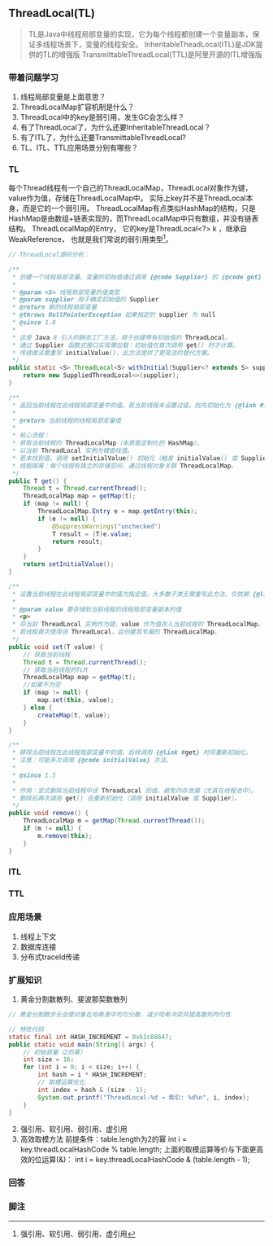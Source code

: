 ## ThreadLocal(TL)

> TL是Java中线程局部变量的实现，它为每个线程都创建一个变量副本，保证多线程场景下，变量的线程安全。
> InheritableTheadLocal(ITL)是JDK提供的TL的增强版
> TransmittableThreadLocal(TTL)是阿里开源的ITL增强版

### 带着问题学习

1. 线程局部变量是上面意思？
2. ThreadLocalMap扩容机制是什么？
3. ThreadLocal中的key是弱引用，发生GC会怎么样？
4. 有了ThreadLocal了，为什么还要InheritableThreadLocal？
5. 有了ITL了，为什么还要TransmittableThreadLocal?
6. TL、ITL、TTL应用场景分别有哪些？

### TL

每个Thread线程有一个自己的ThreadLocalMap，ThreadLocal对象作为键，value作为值，存储在ThreadLocalMap中。
实际上key并不是ThreadLocal本身，而是它的一个弱引用。
ThreadLocalMap有点类似HashMap的结构，只是HashMap是由数组+链表实现的，而ThreadLocalMap中只有数组，并没有链表结构。
ThreadLocalMap的Entry， 它的key是ThreadLocal<?> k ，继承自WeakReference， 也就是我们常说的弱引用类型[^1]。


```java
// ThreadLocal源码分析：

/**
 * 创建一个线程局部变量。变量的初始值通过调用 {@code Supplier} 的 {@code get} 方法确定。
 *
 * @param <S> 线程局部变量的值类型
 * @param supplier 用于确定初始值的 Supplier
 * @return 新的线程局部变量
 * @throws NullPointerException 如果指定的 supplier 为 null
 * @since 1.8
 *
 * 这是 Java 8 引入的静态工厂方法，用于创建带有初始值的 ThreadLocal。
 * 通过 Supplier 函数式接口实现懒加载：初始值在首次调用 get() 时才计算。
 * 传统做法需重写 initialValue()，此方法提供了更简洁的替代方案。
 */
public static <S> ThreadLocal<S> withInitial(Supplier<? extends S> supplier) {
    return new SuppliedThreadLocal<>(supplier);
}

/**
 * 返回当前线程在此线程局部变量中的值。若当前线程未设置过值，则先初始化为 {@link #initialValue} 方法的返回值。
 *
 * @return 当前线程的线程局部变量值
 * 
 * 核心流程：
 * 获取当前线程的 ThreadLocalMap（本质是定制化的 HashMap）。
 * 以当前 ThreadLocal 实例为键查找值。
 * 若未找到值，调用 setInitialValue() 初始化（触发 initialValue() 或 Supplier）。
 * 线程隔离：每个线程有独立的存储空间，通过线程对象关联 ThreadLocalMap。
 */
public T get() {
    Thread t = Thread.currentThread();
    ThreadLocalMap map = getMap(t);
    if (map != null) {
        ThreadLocalMap.Entry e = map.getEntry(this);
        if (e != null) {
            @SuppressWarnings("unchecked")
            T result = (T)e.value;
            return result;
        }
    }
    return setInitialValue();
}

/**
 * 设置当前线程在此线程局部变量中的值为指定值。大多数子类无需重写此方法，仅依赖 {@link #initialValue} 即可。
 *
 * @param value 要存储到当前线程的线程局部变量副本的值
 * <p>              
 * 将当前 ThreadLocal 实例作为键，value 作为值存入当前线程的 ThreadLocalMap。
 * 若线程首次使用该 ThreadLocal，会创建其专属的 ThreadLocalMap。
 */
public void set(T value) {
    // 获取当前线程
    Thread t = Thread.currentThread();
    // 获取当前线程的TLM
    ThreadLocalMap map = getMap(t);
    //如果不为空
    if (map != null) {
        map.set(this, value);
    } else {
        createMap(t, value);
    }
}

/**
 * 移除当前线程在此线程局部变量中的值。后续调用 {@link #get} 时将重新初始化。
 * 注意：可能多次调用 {@code initialValue} 方法。
 *
 * @since 1.5
 * 
 * 作用：显式删除当前线程中该 ThreadLocal 的值，避免内存泄漏（尤其在线程池中）。
 * 删除后再次调用 get() 会重新初始化（调用 initialValue 或 Supplier）。
 */
public void remove() {
    ThreadLocalMap m = getMap(Thread.currentThread());
    if (m != null) {
        m.remove(this);
    }
}


```

### ITL

### TTL

### 应用场景
1. 线程上下文
2. 数据库连接
3. 分布式traceId传递

### 扩展知识

1. 黄金分割数散列、斐波那契数散列
~~~java
// 黄金分割数步长会使对象在哈希表中均匀分散，减少哈希冲突并提高散列均匀性

// 特性代码
static final int HASH_INCREMENT = 0x61c88647;
public static void main(String[] args) {
    // 初始容量（2的幂）
    int size = 16;
    for (int i = 0; i < size; i++) {
        int hash = i * HASH_INCREMENT;
        // 取模运算优化
        int index = hash & (size - 1);
        System.out.printf("ThreadLocal-%d → 索引: %d%n", i, index);
    }
}
~~~
2. 强引用、软引用、弱引用、虚引用
3. 高效取模方法
前提条件：table.length为2的幂
int i = key.threadLocalHashCode % table.length;
上面的取模运算等价与下面更高效的位运算(&)：
int i = key.threadLocalHashCode & (table.length - 1);

### 回答

### 脚注

[^1]: 强引用、软引用、弱引用、虚引用
